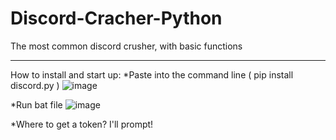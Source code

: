 # Discord-Cracher-Python

The most common discord crusher, with basic functions
_____

How to install and start up:
*Paste into the command line ( pip install discord.py )
![image](https://user-images.githubusercontent.com/69690887/176690106-a3ec703b-2aa5-4e50-b9b0-d75fe528604f.png)


*Run bat file
![image](https://user-images.githubusercontent.com/69690887/176689847-cb035873-c28c-4cb1-ab36-51d85ec5027c.png)

*Where to get a token? I'll prompt!


